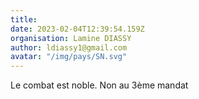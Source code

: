 ```yaml
---
title: 
date: 2023-02-04T12:39:54.159Z
organisation: Lamine DIASSY 
author: ldiassy1@gmail.com 
avatar: "/img/pays/SN.svg"
---
```


Le combat est noble.  Non au 3ème mandat 